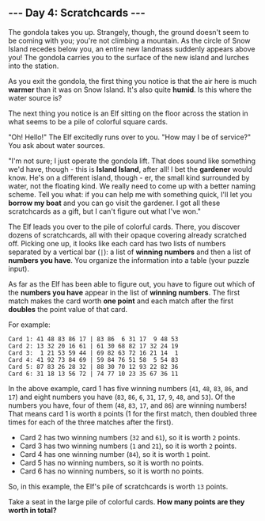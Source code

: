 ## --- Day 4: Scratchcards ---

The gondola takes you up. Strangely, though, the ground doesn't seem to be coming with you; you're not climbing a mountain. As the circle of Snow Island recedes below you, an entire new landmass suddenly appears above you! The gondola carries you to the surface of the new island and lurches into the station.

As you exit the gondola, the first thing you notice is that the air here is much **warmer** than it was on Snow Island. It's also quite **humid**. Is this where the water source is?

The next thing you notice is an Elf sitting on the floor across the station in what seems to be a pile of colorful square cards.

"Oh! Hello!" The Elf excitedly runs over to you. "How may I be of service?" You ask about water sources.

"I'm not sure; I just operate the gondola lift. That does sound like something we'd have, though - this is **Island Island**, after all! I bet the **gardener** would know. He's on a different island, though - er, the small kind surrounded by water, not the floating kind. We really need to come up with a better naming scheme. Tell you what: if you can help me with something quick, I'll let you **borrow my boat** and you can go visit the gardener. I got all these scratchcards as a gift, but I can't figure out what I've won."

The Elf leads you over to the pile of colorful cards. There, you discover dozens of scratchcards, all with their opaque covering already scratched off. Picking one up, it looks like each card has two lists of numbers separated by a vertical bar (``|``): a list of **winning numbers** and then a list of **numbers you have**. You organize the information into a table (your puzzle input).

As far as the Elf has been able to figure out, you have to figure out which of the **numbers you have** appear in the list of **winning numbers**. The first match makes the card worth **one point** and each match after the first **doubles** the point value of that card.

For example:

    Card 1: 41 48 83 86 17 | 83 86  6 31 17  9 48 53
    Card 2: 13 32 20 16 61 | 61 30 68 82 17 32 24 19
    Card 3:  1 21 53 59 44 | 69 82 63 72 16 21 14  1
    Card 4: 41 92 73 84 69 | 59 84 76 51 58  5 54 83
    Card 5: 87 83 26 28 32 | 88 30 70 12 93 22 82 36
    Card 6: 31 18 13 56 72 | 74 77 10 23 35 67 36 11

In the above example, card 1 has five winning numbers (``41``, ``48``, ``83``, ``86``, and ``17``) and eight numbers you have (``83``, ``86``, ``6``, ``31``, ``17``, ``9``, ``48``, and ``53``). Of the numbers you have, four of them (``48``, ``83``, ``17``, and ``86``) are winning numbers! That means card 1 is worth ``8`` points (1 for the first match, then doubled three times for each of the three matches after the first).

* Card 2 has two winning numbers (``32`` and ``61``), so it is worth ``2`` points.
* Card 3 has two winning numbers (``1`` and ``21``), so it is worth ``2`` points.
* Card 4 has one winning number (``84``), so it is worth ``1`` point.
* Card 5 has no winning numbers, so it is worth no points.
* Card 6 has no winning numbers, so it is worth no points.

So, in this example, the Elf's pile of scratchcards is worth ``13`` points.

Take a seat in the large pile of colorful cards. **How many points are they worth in total?**

